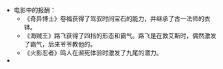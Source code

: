 - 电影中的报酬：
	- 《奇异博士》卷福获得了驾驭时间宝石的能力，并继承了古一法师的衣钵。
	- 《海贼王》路飞获得了四挡的形态和霸气。路飞是在救艾斯时，偶然激发了霸气，后来爷爷教他的。
	- 《火影忍者》鸣人在濒死体验时激发了九尾的潜力。
-